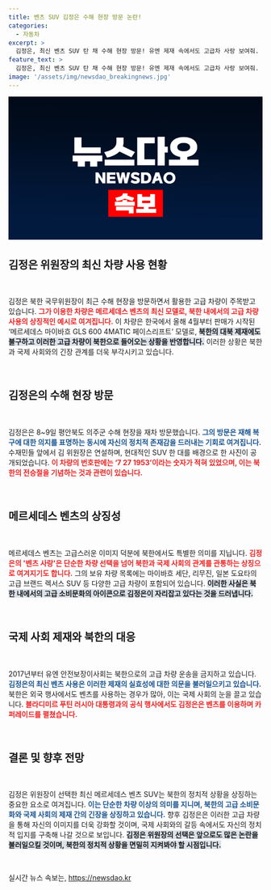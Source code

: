 ```yaml
---
title: 벤츠 SUV 김정은 수해 현장 방문 논란!
categories:
  - 자동차
excerpt: >
  김정은, 최신 벤츠 SUV 탄 채 수해 현장 방문! 유엔 제재 속에서도 고급차 사랑 보여줘. 북한의 벤츠 사랑이 국제 사회에 남긴 충격적인 메시지! 클릭 해보세요!
feature_text: >
  김정은, 최신 벤츠 SUV 탄 채 수해 현장 방문! 유엔 제재 속에서도 고급차 사랑 보여줘. 북한의 벤츠 사랑이 국제 사회에 남긴 충격적인 메시지! 클릭 해보세요!
image: '/assets/img/newsdao_breakingnews.jpg'
---
```


<p><img src="/assets/img/newsdao_breakingnews.jpg" alt="koreaapp 속보" /></p>

<h2 data-ke-size="size26">김정은 위원장의 최신 차량 사용 현황</h2>

<p data-ke-size="size16">&nbsp;</p>

<p>김정은 북한 국무위원장이 최근 수해 현장을 방문하면서 활용한 고급 차량이 주목받고 있습니다. <b><span style="color: #ee2323;">그가 이용한 차량은 메르세데스 벤츠의 최신 모델로, 북한 내에서의 고급 차량 사용의 상징적인 예시로 여겨집니다.</span></b> 이 차량은 한국에서 올해 4월부터 판매가 시작된 ‘메르세데스 마이바흐 GLS 600 4MATIC 페이스리프트’ 모델로, <b><span style="background-color: #21538527;">북한의 대북 제재에도 불구하고 이러한 고급 차량이 북한으로 들어오는 상황을 반영합니다.</span></b> 이러한 상황은 북한과 국제 사회와의 긴장 관계를 더욱 부각시키고 있습니다.</p>

<p data-ke-size="size16">&nbsp;</p>

<h2 data-ke-size="size26">김정은의 수해 현장 방문</h2>

<p data-ke-size="size16">&nbsp;</p>

<p>김정은은 8~9일 평안북도 의주군 수해 현장을 재차 방문했습니다. <b><span style="color: #1a5490;">그의 방문은 재해 복구에 대한 의지를 표명하는 동시에 자신의 정치적 존재감을 드러내는 기회로 여겨집니다.</span></b> 수재민들 앞에서 김 위원장은 연설하며, 현대적인 SUV 한 대를 배경으로 한 사진이 공개되었습니다. <b><span style="color: #ee2323;">이 차량의 번호판에는 ‘7 27 1953’이라는 숫자가 적혀 있었으며, 이는 북한의 전승절을 기념하는 것과 관련이 있습니다.</span></b></p>

<p data-ke-size="size16">&nbsp;</p>

<h2 data-ke-size="size26">메르세데스 벤츠의 상징성</h2>

<p data-ke-size="size16">&nbsp;</p>

<p>메르세데스 벤츠는 고급스러운 이미지 덕분에 북한에서도 특별한 의미를 지닙니다. <b><span style="color: #ee2323;">김정은의 '벤츠 사랑'은 단순한 차량 선택을 넘어 북한과 국제 사회의 관계를 관통하는 상징으로 여겨지기도 합니다.</span></b> 그의 보유 차량 목록에는 마이바흐 세단, 리무진, 일본 도요타의 고급 브랜드 렉서스 SUV 등 다양한 고급 차량이 포함되어 있습니다. <b><span style="background-color: #21538527;">이러한 사실은 북한 내에서의 고급 소비문화의 아이콘으로 김정은이 자리잡고 있다는 것을 드러냅니다.</span></b></p>

<p data-ke-size="size16">&nbsp;</p>

<h2 data-ke-size="size26">국제 사회 제재와 북한의 대응</h2>

<p data-ke-size="size16">&nbsp;</p>

<p>2017년부터 유엔 안전보장이사회는 북한으로의 고급 차량 운송을 금지하고 있습니다. <b><span style="color: #1a5490;">김정은의 최신 벤츠 사용은 이러한 제재의 실효성에 대한 의문을 불러일으키고 있습니다.</span></b> 북한은 외국 행사에서도 벤츠를 사용하는 경우가 많아, 이는 국제 사회의 눈을 끌고 있습니다. <b><span style="color: #ee2323;">블라디미르 푸틴 러시아 대통령과의 공식 행사에서도 김정은은 벤츠를 이용하며 카 퍼레이드를 펼쳤습니다.</span></b></p>

<p data-ke-size="size16">&nbsp;</p>

<h2 data-ke-size="size26">결론 및 향후 전망</h2>

<p data-ke-size="size16">&nbsp;</p>

<p>김정은 위원장이 선택한 최신 메르세데스 벤츠 SUV는 북한의 정치적 상황을 상징하는 중요한 요소로 여겨집니다. <b><span style="color: #1a5490;">이는 단순한 차량 이상의 의미를 지니며, 북한의 고급 소비문화와 국제 사회의 제재 간의 긴장을 상징하고 있습니다.</span></b> 향후 김정은은 이러한 고급 차량을 통해 자신의 이미지를 더욱 강화할 것이며, 국제 사회와의 갈등 속에서도 자신의 정치적 입지를 구축해 나갈 것으로 보입니다. <b><span style="background-color: #21538527;">김정은 위원장의 선택은 앞으로도 많은 논란을 불러일으킬 것이며, 북한의 정치적 상황을 면밀히 지켜봐야 할 시점입니다.</span></b></p>

<p data-ke-size="size16">&nbsp;</p>
실시간 뉴스 속보는, <a href="https://newsdao.kr" rel="dofollow">https://newsdao.kr</a>


